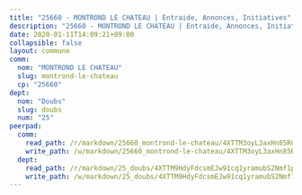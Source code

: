 ```yaml
---
title: "25660 - MONTROND LE CHATEAU | Entraide, Annonces, Initiatives"
description: "25660 - MONTROND LE CHATEAU | Entraide, Annonces, Initiatives"
date: 2020-01-11T14:09:21+09:00
collapsible: false
layout: commune
comm:
  nom: "MONTROND LE CHATEAU"
  slug: montrond-le-chateau
  cp: "25660"
dept:
  nom: "Doubs"
  slug: doubs
  num: "25"
peerpad:
  comm:
    read_path: /r/markdown/25660_montrond-le-chateau/4XTTM3oyL3axHn85RC4PG6tmRUyDbB5HGdp434MaRAV7NB7cW
    write_path: /w/markdown/25660_montrond-le-chateau/4XTTM3oyL3axHn85RC4PG6tmRUyDbB5HGdp434MaRAV7NB7cW-K3TgV6xGZzFRD1i9keVwmAYeF4LccEQcUc47Ky58uh11UrHwvtSUANPeVvkMn2UmcwkicLykY5gH2MeD3e4R4dsdRXKJf7PvPbuXoYoaJ13L4vBGXsiYxHQrCmQFDzqU7Eum21s8
  dept:
    read_path: /r/markdown/25_doubs/4XTTM9HdyFdcsmEJw91cq1yramubS2Nmf1ps2s84xcMxY74Zv
    write_path: /w/markdown/25_doubs/4XTTM9HdyFdcsmEJw91cq1yramubS2Nmf1ps2s84xcMxY74Zv-K3TgURza6A4QY75MscA2g52nUX9tjMQaHW9mgBSgyRKNNp3M6gkaXA9iDDtpbSx22mTSZbQLYS1izbwsznz8e9u5BERCmGKxZ379xV2nAaDe1bGyxrjytc7G1EcbGtknRFYQ1Lxp
---
```


